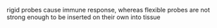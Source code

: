 rigid probes cause immune response, whereas flexible probes are not strong enough to be inserted on their own into tissue